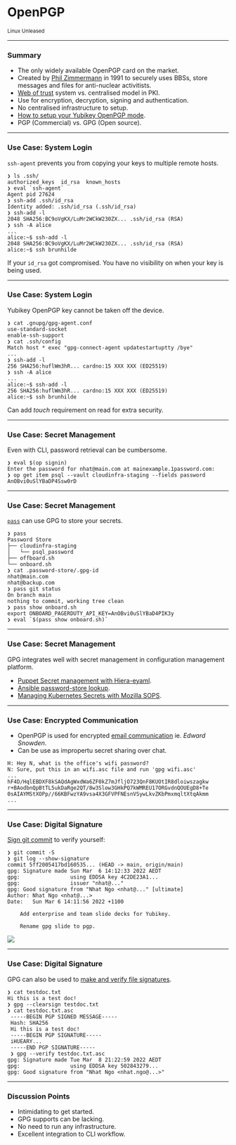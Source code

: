<!--
.slide: data-background-image="https://images.unsplash.com/photo-1582139329536-e7284fece509" data-background-opacity="0.3"
-->
# <span class="color-yubico-green">OpenPGP</span>

<small>Linux Unleased</small>

---

### Summary

- The only widely available OpenPGP card on the market.
- Created by [Phil Zimmermann](https://en.wikipedia.org/wiki/Phil_Zimmermann) in 1991 to securely uses BBSs, store messages and files for anti-nuclear activitists.
- [Web of trust](https://en.wikipedia.org/wiki/Web_of_trust) system vs. centralised model in PKI.
- Use for encryption, decryption, signing and authentication.
- No centralised infrastructure to setup.
- [How to setup your Yubikey OpenPGP mode](https://github.com/behindtheclouds/presentations/wiki/Setup-Yubikey-OpenPGP).
- PGP (Commercial) vs. GPG (Open source).

---

### Use Case: <span class="color-yellow-400">System Login</span>

`ssh-agent` prevents you from copying your keys to multiple remote hosts.

```shell
❯ ls .ssh/
authorized_keys  id_rsa  known_hosts
❯ eval `ssh-agent`
Agent pid 27624
❯ ssh-add .ssh/id_rsa
Identity added: .ssh/id_rsa (.ssh/id_rsa)
❯ ssh-add -l
2048 SHA256:BC9oVgKX/LuMr2WCkW230ZX... .ssh/id_rsa (RSA)
❯ ssh -A alice
...
alice:~$ ssh-add -l
2048 SHA256:BC9oVgKX/LuMr2WCkW230ZX... .ssh/id_rsa (RSA)
alice:~$ ssh brunhilde
```

If your `id_rsa` got compromised. You have no visibility on when your key is being used.

---

### Use Case: <span class="color-yellow-400">System Login</span>

Yubikey OpenPGP key cannot be taken off the device.

```shell
❯ cat .gnupg/gpg-agent.conf
use-standard-socket
enable-ssh-support
❯ cat .ssh/config
Match host * exec "gpg-connect-agent updatestartuptty /bye"
...
❯ ssh-add -l
256 SHA256:huflWm3hR... cardno:15 XXX XXX (ED25519)
❯ ssh -A alice
...
alice:~$ ssh-add -l
256 SHA256:huflWm3hR... cardno:15 XXX XXX (ED25519)
alice:~$ ssh brunhilde
```

Can add *touch* requirement on read for extra security.

---

### Use Case: <span class="color-yellow-400">Secret Management</span>

Even with CLI, password retrieval can be cumbersome.

```shell
❯ eval $(op signin)
Enter the password for nhat@main.com at mainexample.1password.com:
❯ op get item psql --vault cloudinfra-staging --fields password
AnOBvi0uSlYBaDP4Ssw0rD
```

---

### Use Case: <span class="color-yellow-400">Secret Management</span>

[`pass`](https://www.passwordstore.org/) can use GPG to store your secrets.
```shell
❯ pass
Password Store
├── cloudinfra-staging
│   └── psql_password
├── offboard.sh
└── onboard.sh
❯ cat .password-store/.gpg-id
nhat@main.com
nhat@backup.com
❯ pass git status
On branch main
nothing to commit, working tree clean
❯ pass show onboard.sh
export ONBOARD_PAGERDUTY_API_KEY=AnOBvi0uSlYBaD4PIK3y
❯ eval `$(pass show onboard.sh)`
```

---

### Use Case: <span class="color-yellow-400">Secret Management</span>

GPG integrates well with secret management in configuration management platform.

- [Puppet Secret management with Hiera-eyaml](https://puppet.com/docs/puppet/6/securing-sensitive-data.html#securing_sensitive_data-hiera-eyaml).
- [Ansible password-store lookup](https://docs.ansible.com/ansible/latest/collections/community/general/passwordstore_lookup.html).
- [Managing Kubernetes Secrets with Mozilla SOPS](https://www.thorsten-hans.com/encrypt-your-kubernetes-secrets-with-mozilla-sops/).

---

### Use Case: <span class="color-yellow-400">Encrypted Communication</span>

- OpenPGP is used for encrypted [email communication](https://support.mozilla.org/en-US/kb/digitally-signing-and-encrypting-messages) ie. *Edward Snowden*.
- Can be use as impropertu secret sharing over chat.

```plaintext
H: Hey N, what is the office's wifi password?
N: Sure, put this in an wifi.asc file and run 'gpg wifi.asc'
...
hF4D/HqlEBDXF8kSAQdAgWxdWa6ZF0kZ7mJfljO723QnF8KUOtIR8dloiwszagkw
r+BAodbnQpBtTL5ukDaRge2QT/8w3Slow3GHkPQ7kWMREU17ORGvdnQOUEgD8+Te
0sAIAYMStXOPp//66KBFwzYA9vsa4X3GFVPFNEsnVSywLkvZKbPmxmqltXtqAkmm
...
```

---

### Use Case: <span class="color-yellow-400">Digital Signature</span>

[Sign git commit](https://git-scm.com/book/en/v2/Git-Tools-Signing-Your-Work) to verify yourself:

```shell
❯ git commit -S
❯ git log --show-signature
commit 5ff2005417bd160535... (HEAD -> main, origin/main)
gpg: Signature made Sun Mar  6 14:12:33 2022 AEDT
gpg:                using EDDSA key 4C2DE23A1...
gpg:                issuer "nhat@..."
gpg: Good signature from "Nhat Ngo <nhat@..." [ultimate]
Author: Nhat Ngo <nhat@...>
Date:   Sun Mar 6 14:11:56 2022 +1100

    Add enterprise and team slide decks for Yubikey.
    
    Rename gpg slide to pgp.
```
![](https://user-images.githubusercontent.com/300046/116947094-1d52a180-ac39-11eb-99c0-a76e793f0b8e.png)

---

### Use Case: <span class="color-yellow-400">Digital Signature</span>

GPG can also be used to [make and verify file signatures](https://www.gnupg.org/gph/en/manual/x135.html).

```shell
❯ cat testdoc.txt
Hi this is a test doc!
❯ gpg --clearsign testdoc.txt
❯ cat testdoc.txt.asc
 -----BEGIN PGP SIGNED MESSAGE-----
 Hash: SHA256
 Hi this is a test doc!
 -----BEGIN PGP SIGNATURE-----
 iHUEARY...
 -----END PGP SIGNATURE-----
 ❯ gpg --verify testdoc.txt.asc
gpg: Signature made Tue Mar  8 21:22:59 2022 AEDT
gpg:                using EDDSA key 502843279...
gpg: Good signature from "Nhat Ngo <nhat.ngo@...>"
```

---

### Discussion Points

- Intimidating to get started.
- GPG supports can be lacking.
- No need to run any infrastructure.
- Excellent integration to CLI workflow.